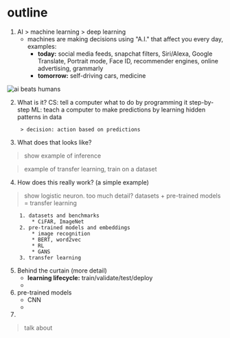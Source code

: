# outline
1. AI > machine learning > deep learning
	- machines are making decisions using "A.I." that affect you every day, examples:
		- **today:** social media feeds, snapchat filters, Siri/Alexa, Google Translate, Portrait mode, Face ID, recommender engines, online advertising, grammarly
		- **tomorrow:** self-driving cars, medicine

![ai beats humans](https://i.ibb.co/4sdFz9L/Screenshot-2019-12-10-at-11-53-15-AM.png)

2. What is it?
	CS: tell a computer what to do by programming it step-by-step
	ML: teach a computer to make predictions by learning hidden patterns in data
	
		> decision: action based on predictions
		
3. What does that looks like?

> show example of inference

> example of transfer learning, train on a dataset

4. How does this really work? (a simple example)

> show logistic neuron.  too much detail?
> datasets + pre-trained models = transfer learning

		1. datasets and benchmarks
			* CiFAR, ImageNet
		2. pre-trained models and embeddings
			* image recognition
			* BERT, word2vec
			* RL
			* GANS
		3. transfer learning

5. Behind the curtain (more detail)
	* **learning lifecycle:** train/validate/test/deploy
	*  
6. pre-trained models
	- CNN
	- 
7. 
> talk about 


<!--stackedit_data:
eyJoaXN0b3J5IjpbLTEzNTg1NDk0NTgsMTg3MzgzNjEyOSwxNj
Y2NjU5MTg2LC0xNDU1ODEwOTM5LC0yNTgxMDM5NjcsLTE1MzQ5
OTA2NDQsMjA0MDI5NzYyMl19
-->